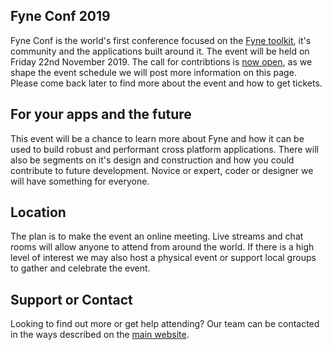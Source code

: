 ## Fyne Conf 2019

Fyne Conf is the world's first conference focused on the [Fyne toolkit](https://github.com/fyne-io/fyne), it's community and the applications built around it.
The event will be held on Friday 22nd November 2019.
The call for contribtions is [now open](https://www.papercall.io/fyneconf),
as we shape the event schedule we will post more information on this page.
Please come back later to find more about the event and how to get tickets.

## For your apps and the future

This event will be a chance to learn more about Fyne and how it can be used
to build robust and performant cross platform applications.
There will also be segments on it's design and construction and how you could
contribute to future development.
Novice or expert, coder or designer we will have something for everyone.

## Location

The plan is to make the event an online meeting. Live streams and chat
rooms will allow anyone to attend from around the world.
If there is a high level of interest we may also host a physical event or
support local groups to gather and celebrate the event.

## Support or Contact

Looking to find out more or get help attending? Our team can be contacted
in the ways described on the [main website](https://fyne.io/#contact).

